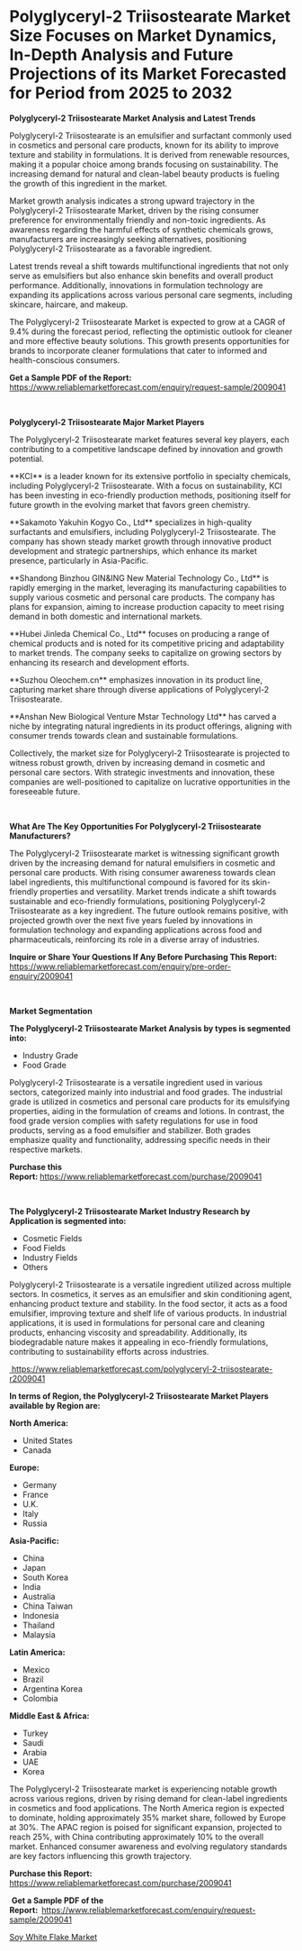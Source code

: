 <p><h1>Polyglyceryl-2 Triisostearate Market Size Focuses on Market Dynamics, In-Depth Analysis and Future Projections of its Market Forecasted for Period from 2025 to 2032</h1></p><p><strong>Polyglyceryl-2 Triisostearate Market Analysis and Latest Trends</strong></p>
<p><p>Polyglyceryl-2 Triisostearate is an emulsifier and surfactant commonly used in cosmetics and personal care products, known for its ability to improve texture and stability in formulations. It is derived from renewable resources, making it a popular choice among brands focusing on sustainability. The increasing demand for natural and clean-label beauty products is fueling the growth of this ingredient in the market.</p><p>Market growth analysis indicates a strong upward trajectory in the Polyglyceryl-2 Triisostearate Market, driven by the rising consumer preference for environmentally friendly and non-toxic ingredients. As awareness regarding the harmful effects of synthetic chemicals grows, manufacturers are increasingly seeking alternatives, positioning Polyglyceryl-2 Triisostearate as a favorable ingredient.</p><p>Latest trends reveal a shift towards multifunctional ingredients that not only serve as emulsifiers but also enhance skin benefits and overall product performance. Additionally, innovations in formulation technology are expanding its applications across various personal care segments, including skincare, haircare, and makeup.</p><p>The Polyglyceryl-2 Triisostearate Market is expected to grow at a CAGR of 9.4% during the forecast period, reflecting the optimistic outlook for cleaner and more effective beauty solutions. This growth presents opportunities for brands to incorporate cleaner formulations that cater to informed and health-conscious consumers.</p></p>
<p><strong>Get a Sample PDF of the Report:&nbsp;</strong> <a href="https://www.reliablemarketforecast.com/enquiry/request-sample/2009041?utm_campaign=2481&utm_medium=2&utm_source=Github&utm_content=ia&utm_term=03042025&utm_id=polyglyceryl-2-triisostearate">https://www.reliablemarketforecast.com/enquiry/request-sample/2009041</a></p>
<p>&nbsp;</p>
<p><strong>Polyglyceryl-2 Triisostearate Major Market Players</strong></p>
<p><p>The Polyglyceryl-2 Triisostearate market features several key players, each contributing to a competitive landscape defined by innovation and growth potential.</p><p>**KCI** is a leader known for its extensive portfolio in specialty chemicals, including Polyglyceryl-2 Triisostearate. With a focus on sustainability, KCI has been investing in eco-friendly production methods, positioning itself for future growth in the evolving market that favors green chemistry.</p><p>**Sakamoto Yakuhin Kogyo Co., Ltd** specializes in high-quality surfactants and emulsifiers, including Polyglyceryl-2 Triisostearate. The company has shown steady market growth through innovative product development and strategic partnerships, which enhance its market presence, particularly in Asia-Pacific.</p><p>**Shandong Binzhou GIN&ING New Material Technology Co., Ltd** is rapidly emerging in the market, leveraging its manufacturing capabilities to supply various cosmetic and personal care products. The company has plans for expansion, aiming to increase production capacity to meet rising demand in both domestic and international markets.</p><p>**Hubei Jinleda Chemical Co., Ltd** focuses on producing a range of chemical products and is noted for its competitive pricing and adaptability to market trends. The company seeks to capitalize on growing sectors by enhancing its research and development efforts.</p><p>**Suzhou Oleochem.cn** emphasizes innovation in its product line, capturing market share through diverse applications of Polyglyceryl-2 Triisostearate. </p><p>**Anshan New Biological Venture Mstar Technology Ltd** has carved a niche by integrating natural ingredients in its product offerings, aligning with consumer trends towards clean and sustainable formulations. </p><p>Collectively, the market size for Polyglyceryl-2 Triisostearate is projected to witness robust growth, driven by increasing demand in cosmetic and personal care sectors. With strategic investments and innovation, these companies are well-positioned to capitalize on lucrative opportunities in the foreseeable future.</p></p>
<p>&nbsp;</p>
<p><strong>What Are The Key Opportunities For Polyglyceryl-2 Triisostearate Manufacturers?</strong></p>
<p><p>The Polyglyceryl-2 Triisostearate market is witnessing significant growth driven by the increasing demand for natural emulsifiers in cosmetic and personal care products. With rising consumer awareness towards clean label ingredients, this multifunctional compound is favored for its skin-friendly properties and versatility. Market trends indicate a shift towards sustainable and eco-friendly formulations, positioning Polyglyceryl-2 Triisostearate as a key ingredient. The future outlook remains positive, with projected growth over the next five years fueled by innovations in formulation technology and expanding applications across food and pharmaceuticals, reinforcing its role in a diverse array of industries.</p></p>
<p><strong>Inquire or Share Your Questions If Any Before Purchasing This Report:</strong> <a href="https://www.reliablemarketforecast.com/enquiry/pre-order-enquiry/2009041?utm_campaign=2481&utm_medium=2&utm_source=Github&utm_content=ia&utm_term=03042025&utm_id=polyglyceryl-2-triisostearate">https://www.reliablemarketforecast.com/enquiry/pre-order-enquiry/2009041</a></p>
<p>&nbsp;</p>
<p><strong>Market Segmentation</strong></p>
<p><strong>The Polyglyceryl-2 Triisostearate Market Analysis by types is segmented into:</strong></p>
<p><ul><li>Industry Grade</li><li>Food Grade</li></ul></p>
<p><p>Polyglyceryl-2 Triisostearate is a versatile ingredient used in various sectors, categorized mainly into industrial and food grades. The industrial grade is utilized in cosmetics and personal care products for its emulsifying properties, aiding in the formulation of creams and lotions. In contrast, the food grade version complies with safety regulations for use in food products, serving as a food emulsifier and stabilizer. Both grades emphasize quality and functionality, addressing specific needs in their respective markets.</p></p>
<p><strong>Purchase this Report:&nbsp;</strong><a href="https://www.reliablemarketforecast.com/purchase/2009041?utm_campaign=2481&utm_medium=2&utm_source=Github&utm_content=ia&utm_term=03042025&utm_id=polyglyceryl-2-triisostearate">https://www.reliablemarketforecast.com/purchase/2009041</a></p>
<p>&nbsp;</p>
<p><strong>The Polyglyceryl-2 Triisostearate Market Industry Research by Application is segmented into:</strong></p>
<p><ul><li>Cosmetic Fields</li><li>Food Fields</li><li>Industry Fields</li><li>Others</li></ul></p>
<p><p>Polyglyceryl-2 Triisostearate is a versatile ingredient utilized across multiple sectors. In cosmetics, it serves as an emulsifier and skin conditioning agent, enhancing product texture and stability. In the food sector, it acts as a food emulsifier, improving texture and shelf life of various products. In industrial applications, it is used in formulations for personal care and cleaning products, enhancing viscosity and spreadability. Additionally, its biodegradable nature makes it appealing in eco-friendly formulations, contributing to sustainability efforts across industries.</p></p>
<p><a href="https://www.reliablemarketforecast.com/polyglyceryl-2-triisostearate-r2009041?utm_campaign=2481&utm_medium=2&utm_source=Github&utm_content=ia&utm_term=03042025&utm_id=polyglyceryl-2-triisostearate">&nbsp;https://www.reliablemarketforecast.com/polyglyceryl-2-triisostearate-r2009041</a></p>
<p><strong>In terms of Region, the Polyglyceryl-2 Triisostearate Market Players available by Region are:</strong></p>
<p>
    <p> <strong> North America: </strong>
        <ul>
            <li>United States</li>
            <li>Canada</li>
        </ul>
        </p> 
    <p> <strong> Europe: </strong>
        <ul>
            <li>Germany</li>
            <li>France</li>
            <li>U.K.</li>
            <li>Italy</li>
            <li>Russia</li>
        </ul>
        </p> 
    <p> <strong> Asia-Pacific: </strong>
        <ul>
            <li>China</li>
            <li>Japan</li>
            <li>South Korea</li>
            <li>India</li>
            <li>Australia</li>
            <li>China Taiwan</li>
            <li>Indonesia</li>
            <li>Thailand</li>
            <li>Malaysia</li>
        </ul>
        </p> 
    <p> <strong> Latin America: </strong>
        <ul>
            <li>Mexico</li>
            <li>Brazil</li>
            <li>Argentina Korea</li>
            <li>Colombia</li>
        </ul>
        </p> 
    <p> <strong> Middle East & Africa: </strong>
        <ul>
            <li>Turkey</li>
            <li>Saudi</li>
            <li>Arabia</li>
            <li>UAE</li>
            <li>Korea</li>
        </ul>
    </p>
    </p>
<p><p>The Polyglyceryl-2 Triisostearate market is experiencing notable growth across various regions, driven by rising demand for clean-label ingredients in cosmetics and food applications. The North America region is expected to dominate, holding approximately 35% market share, followed by Europe at 30%. The APAC region is poised for significant expansion, projected to reach 25%, with China contributing approximately 10% to the overall market. Enhanced consumer awareness and evolving regulatory standards are key factors influencing this growth trajectory.</p></p>
<p><strong>Purchase this Report: </strong><a href="https://www.reliablemarketforecast.com/purchase/2009041?utm_campaign=2481&utm_medium=2&utm_source=Github&utm_content=ia&utm_term=03042025&utm_id=polyglyceryl-2-triisostearate">https://www.reliablemarketforecast.com/purchase/2009041</a></p>
<p>&nbsp;<strong>Get a Sample PDF of the Report:&nbsp;&nbsp;</strong><a href="https://www.reliablemarketforecast.com/enquiry/request-sample/2009041?utm_campaign=2481&utm_medium=2&utm_source=Github&utm_content=ia&utm_term=03042025&utm_id=polyglyceryl-2-triisostearate">https://www.reliablemarketforecast.com/enquiry/request-sample/2009041</a></p>
<p><strong></strong></p>
<p><p><a href="https://github.com/ovtkosle/Market-Research-Report-List-1/blob/main/soy-white-flake-market.md?utm_campaign=2481&utm_medium=2&utm_source=Github&utm_content=ia&utm_term=03042025&utm_id=polyglyceryl-2-triisostearate">Soy White Flake Market</a></p></p>